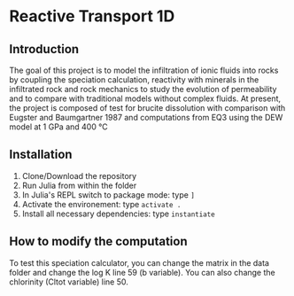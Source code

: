 # Reactive Transport 1D

## Introduction

The goal of this project is to model the infiltration of ionic fluids into rocks by coupling the speciation calculation, reactivity with minerals in the infiltrated rock and rock mechanics to study the evolution of permeability and to compare with traditional models without complex fluids.
At present, the project is composed of test for brucite dissolution with comparison with Eugster and Baumgartner 1987 and computations from EQ3 using the DEW model at 1 GPa and 400 °C

## Installation

1. Clone/Download the repository
2. Run Julia from within the folder 
3. In Julia's REPL switch to package mode: type `]`
4. Activate the environement: type `activate .`
5. Install all necessary dependencies: type `instantiate`

## How to modify the computation

To test this speciation calculator, you can change the matrix in the data folder and change the log K line 59 (b variable). You can also change the chlorinity (Cltot variable) line 50.
